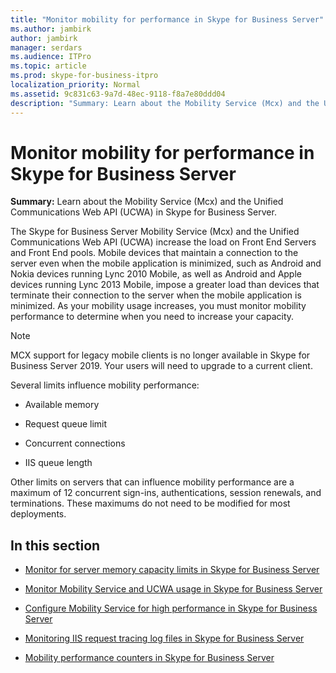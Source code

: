 ```yaml
---
title: "Monitor mobility for performance in Skype for Business Server"
ms.author: jambirk
author: jambirk
manager: serdars
ms.audience: ITPro
ms.topic: article
ms.prod: skype-for-business-itpro
localization_priority: Normal
ms.assetid: 9c831c63-9a7d-48ec-9118-f8a7e80ddd04
description: "Summary: Learn about the Mobility Service (Mcx) and the Unified Communications Web API (UCWA) in Skype for Business Server."
---
```


# Monitor mobility for performance in Skype for Business Server
 
**Summary:** Learn about the Mobility Service (Mcx) and the Unified Communications Web API (UCWA) in Skype for Business Server.
  
The Skype for Business Server Mobility Service (Mcx) and the Unified Communications Web API (UCWA) increase the load on Front End Servers and Front End pools. Mobile devices that maintain a connection to the server even when the mobile application is minimized, such as Android and Nokia devices running Lync 2010 Mobile, as well as Android and Apple devices running Lync 2013 Mobile, impose a greater load than devices that terminate their connection to the server when the mobile application is minimized. As your mobility usage increases, you must monitor mobility performance to determine when you need to increase your capacity.

> [!NOTE]
> MCX support for legacy mobile clients is no longer available in Skype for Business Server 2019. Your users will need to upgrade to a current client.
  
Several limits influence mobility performance: 
  
- Available memory
    
- Request queue limit
    
- Concurrent connections
    
- IIS queue length
    
Other limits on servers that can influence mobility performance are a maximum of 12 concurrent sign-ins, authentications, session renewals, and terminations. These maximums do not need to be modified for most deployments.
  
## In this section

- [Monitor for server memory capacity limits in Skype for Business Server](server-memory-capacity-limits.md)
    
- [Monitor Mobility Service and UCWA usage in Skype for Business Server](service-and-ucwa-usage.md)
    
- [Configure Mobility Service for high performance in Skype for Business Server](configure-service.md)
    
- [Monitoring IIS request tracing log files in Skype for Business Server](iis-request-tracing-log-files.md)
    
- [Mobility performance counters in Skype for Business Server](performance-counters.md)
    

